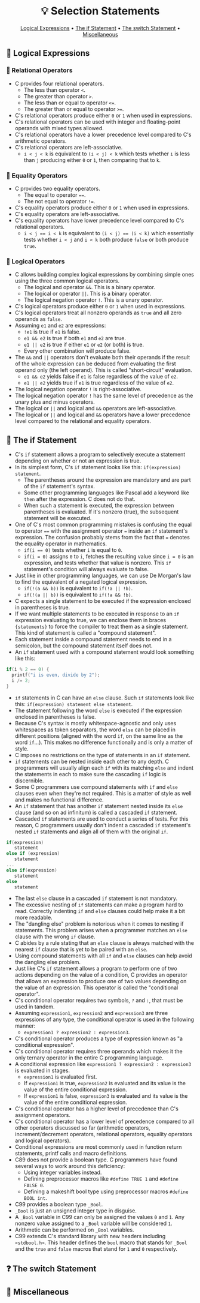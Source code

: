 <h1 align="center">💡<strong> Selection Statements</strong></h1>
<p align="center">
  <a href="#brain-logical-expressions">Logical Expressions</a> •
  <a href="#twisted_rightwards_arrows-the-if-statement">The if Statement</a> •
  <a href="#question-the-switch-statement">The switch Statement</a> •
  <a href="#game_die-miscellaneous"> Miscellaneous</a>
</p>

## :brain: Logical Expressions

### :small_blue_diamond: Relational Operators

* C provides four relational operators.
   * The less than operator ```<```.
   * The greater than operator ```>```.
   * The less than or equal to operator ```<=```.
   * The greater than or equal to operator ```>=```.
* C's relational operators produce either ```0``` or ```1``` when used in expressions.
* C's relational operators can be used with integer and floating-point operands with mixed types allowed.
* C's relational operators have a lower precedence level compared to C's arithmetic operators.
* C's relational operators are left-associative.
   * ```i < j < k``` is equivalent to ```(i < j) < k``` which tests whether ```i``` is less than ```j``` producing either ```0``` or ```1```, then comparing that to ```k```.

### :small_blue_diamond: Equality Operators

* C provides two equality operators.
   * The equal to operator ```==```.
   * The not equal to operator ```!=```.
* C's equality operators produce either ```0``` or ```1``` when used in expressions.
* C's equality operators are left-associative.
* C's equality operators have lower precedence level compared to C's relational operators.
   * ```i < j == i < k``` is equivalent to ```(i < j) == (i < k)``` which essentially tests whether ```i < j``` and ```i < k``` both produce ```false``` or both produce ```true```.

### :small_blue_diamond: Logical Operators

* C allows building complex logical expressions by combining simple ones using the three common logical operators.
   * The logical and operator ```&&```. This is a binary operator.
   * The logical or operator ```||```. This is a binary operator.
   * The logical negation operator ```!```. This is a unary operator.
* C's logical operators produce either ```0``` or ```1``` when used in expressions.
* C's logical operators treat all nonzero operands as ```true``` and all zero operands as ```false```.
* Assuming ```e1``` and ```e2``` are expressions:
   * ```!e1``` is true if ```e1``` is false.
   * ```e1 && e2``` is true if both ```e1``` and ```e2``` are true.
   * ```e1 || e2``` is true if either ```e1``` or ```e2``` (or both) is true.
   * Every other combination will produce false.
* The ```&&``` and ```||``` operators don't evaluate both their operands if the result of the whole expression can be deduced from evaluating the first operand only (the left operand). This is called "short-circuit" evaluation.
   * ```e1 && e2``` yields false if ```e1``` is false regardless of the value of ```e2```.
   * ```e1 || e2``` yields true if ```e1``` is true regardless of the value of ```e2```.
* The logical negation operator ```!``` is right-associative.
* The logical negation operator ```!``` has the same level of precedence as the unary plus and minus operators.
* The logical or ```||``` and logical and ```&&``` operators are left-associative.
* The logical or ```||``` and logical and ```&&``` operators have a lower precedence level compared to the relational and equality operators.

## :twisted_rightwards_arrows: The if Statement

* C's ```if``` statement allows a program to selectively execute a statement depending on whether or not an expression is true.
* In its simplest form, C's ```if``` statement looks like this: ```if(expression) statement```.
   * The parentheses around the expression are mandatory and are part of the ```if``` statement's syntax.
   * Some other programming languages like Pascal add a keyword like ```then``` after the expression. C does not do that.
   * When such a statement is executed, the expression between parentheses is evaluated. If it's nonzero (true), the subsequent statement will be executed.
* One of C's most common programming mistakes is confusing the equal to operator ```==``` with the assignment operator ```=``` inside an ```if``` statement's expression. The confusion probably stems from the fact that ```=``` denotes the equality operator in mathematics.
   * ```if(i == 0)``` tests whether ```i``` is equal to ```0```.
   * ```if(i = 0)``` assigns ```0``` to ```i```, fetches the resulting value since ```i = 0``` is an expression, and tests whether that value is nonzero. This ```if``` statement's condition will always evaluate to false.
* Just like in other programming languages, we can use De Morgan's law to find the equivalent of a negated logical expression.
   * ```if(!(a && b))``` is equivalent to ```if(!a || !b)```.
   * ```if(!(a || b))``` is equivalent to ```if(!a && !b)```.
* C expects a single statement to be executed if the expression enclosed in parentheses is true.
* If we want multiple statements to be executed in response to an ```if``` expression evaluating to true, we can enclose them in braces ```{statements}``` to force the compiler to treat them as a single statement. This kind of statement is called a "compound statement".
* Each statement inside a compound statement needs to end in a semicolon, but the compound statement itself does not.
* An ```if``` statement used with a compound statement would look something like this:
```c
if(i % 2 == 0) {
  printf("i is even, divide by 2");
  i /= 2;
}
```
* ```if``` statements in C can have an ```else``` clause. Such ```if``` statements look like this: ```if(expression) statement else statement```.
* The statement following the word ```else``` is executed if the expression enclosed in parentheses is false.
* Because C's syntax is mostly whitespace-agnostic and only uses whitespaces as token separators, the word ```else``` can be placed in different positions (aligned with the word ```if```, on the same line as the word ```if```...). This makes no difference functionally and is only a matter of style.
* C imposes no restrictions on the type of statements in an ```if``` statement.
* ```if``` statements can be nested inside each other to any depth. C programmers will usually align each ```if``` with its matching ```else``` and indent the statements in each to make sure the cascading ```if``` logic is discernible.
* Some C programmers use compound statements with ```if``` and ```else``` clauses even when they're not required. This is a matter of style as well and makes no functional difference.
* An ```if``` statement that has another ```if``` statement nested inside its ```else``` clause (and so on ad infinitum) is called a cascaded ```if``` statement.
* Cascaded ```if``` statements are used to conduct a series of tests. For this reason, C programmers usually don't indent a cascaded ```if``` statement's nested ```if``` statements and align all of them with the original ```if```.
```c
if(expression)
   statement
else if (expression)
   statement
...
else if(expression)
   statement
else
   statement
```
* The last ```else``` clause in a cascaded ```if``` statement is not mandatory.
* The excessive nesting of ```if``` statements can make a program hard to read. Correctly indenting ```if``` and ```else``` clauses could help make it a bit more readable.
* The "dangling else" problem is notorious when it comes to nesting if statements. This problem arises when a programmer matches an ```else``` clause with the wrong ```if``` clause.
* C abides by a rule stating that an ```else``` clause is always matched with the nearest ```if``` clause that is yet to be paired with an ```else```.
* Using compound statements with all ```if``` and ```else``` clauses can help avoid the dangling else problem.
* Just like C's ```if``` statement allows a program to perform one of two actions depending on the value of a condition, C provides an operator that allows an expression to produce one of two values depending on the value of an expression. This operator is called the "conditional operator".
* C's conditional operator requires two symbols, ```?``` and ```:```, that must be used in tandem.
* Assuming ```expression1```, ```expression2``` and ```expression3``` are three expressions of any type, the conditional operator is used in the following manner:
   * ```expression1 ? expression2 : expression3```.
* C's conditional operator produces a type of expression known as "a conditional expression".
* C's conditional operator requires three operands which makes it the only ternary operator in the entire C programming language.
* A conditional expression like ```expression1 ? expression2 : expression3``` is evaluated in stages.
   * ```expression1``` is evaluated first.
   * If ```expression1``` is true, ```expression2``` is evaluated and its value is the value of the entire conditional expression.
   * If ```expression1``` is false, ```expression3``` is evaluated and its value is the value of the entire conditional expression.
* C's conditional operator has a higher level of precedence than C's assignment operators.
* C's conditional operator has a lower level of precedence compared to all other operators discussed so far (arithmetic operators, increment/decrement operators, relational operators, equality operators and logical operators).
* Conditional expressions are most commonly used in function return statements, printf calls and macro definitions.
* C89 does not provide a boolean type. C programmers have found several ways to work around this deficiency:
   * Using integer variables instead.
   * Defining preprocessor macros like ```#define TRUE 1``` and ```#define FALSE 0```.
   * Defining a makeshift bool type using preprocessor macros ```#define BOOL int```.
* C99 provides a boolean type ```_Bool```.
* ```_Bool``` is just an unsigned integer type in disguise.
* A ```_Bool``` variable in C99 can only be assigned the values ```0``` and ```1```. Any nonzero value assigned to a ```_Bool``` variable will be considered ```1```.
* Arithmetic can be performed on ```_Bool``` variables.
* C99 extends C's standard library with new headers including ```<stdbool.h>```. This header defines the ```bool``` macro that stands for ```_Bool``` and the ```true``` and ```false``` macros that stand for ```1``` and ```0``` respectively.

## :question: The switch Statement

## :game_die: Miscellaneous
